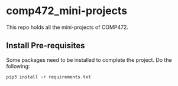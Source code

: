 # comp472_mini-projects
This repo holds all the mini-projects of COMP472.

## Install Pre-requisites
Some packages need to be installed to complete the project. Do the following:
```
pip3 install -r requirements.txt
```